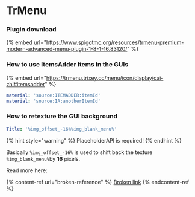 # TrMenu

### Plugin download

{% embed url="https://www.spigotmc.org/resources/trmenu-premium-modern-advanced-menu-plugin-1-8-1-16.83120/" %}

### How to use ItemsAdder items in the GUIs

{% embed url="https://trmenu.trixey.cc/menu/icon/display/cai-zhi#itemsadder" %}

```yaml
material: 'source:ITEMADDER:itemId'
material: 'source:IA:anotherItemId'
```

### How to retexture the GUI background

```yaml
Title: '%img_offset_-16%%img_blank_menu%'
```

{% hint style="warning" %}
PlaceholderAPI is required!
{% endhint %}

Basically `%img_offset_-16%` is used to shift back the texture `%img_blank_menu%`by **16** pixels.

Read more here:&#x20;

{% content-ref url="broken-reference" %}
[Broken link](broken-reference)
{% endcontent-ref %}
